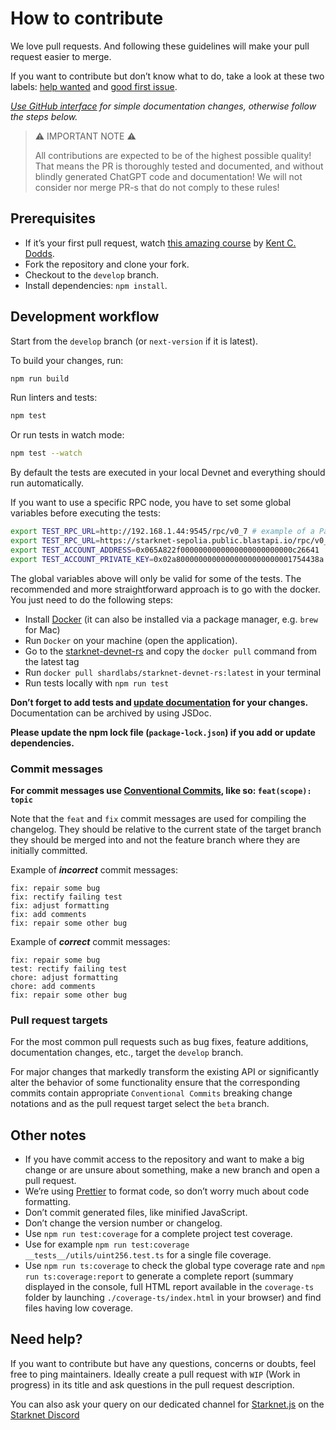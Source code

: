 # How to contribute

We love pull requests. And following these guidelines will make your pull request easier to merge.

If you want to contribute but don’t know what to do, take a look at these two labels: [help wanted](https://github.com/starknet-io/starknet.js/issues?q=is%3Aissue+is%3Aopen+label%3A%22help+wanted%22) and [good first issue](https://github.com/starknet-io/starknet.js/issues?q=is%3Aissue+is%3Aopen+label%3A%22good+first+issue%22).

_[Use GitHub interface](https://blog.sapegin.me/all/open-source-for-everyone/) for simple documentation changes, otherwise follow the steps below._

> :warning: IMPORTANT NOTE :warning:
>
> All contributions are expected to be of the highest possible quality! That means the PR is thoroughly tested and documented, and without blindly generated ChatGPT code and documentation! We will not consider nor merge PR-s that do not comply to these rules!

## Prerequisites

- If it’s your first pull request, watch [this amazing course](http://makeapullrequest.com/) by [Kent C. Dodds](https://twitter.com/kentcdodds).
- Fork the repository and clone your fork.
- Checkout to the `develop` branch.
- Install dependencies: `npm install`.

## Development workflow

Start from the `develop` branch (or `next-version` if it is latest).

To build your changes, run:

```bash
npm run build
```

Run linters and tests:

```bash
npm test
```

Or run tests in watch mode:

```bash
npm test --watch
```

By default the tests are executed in your local Devnet and everything should run automatically.

If you want to use a specific RPC node, you have to set some global variables before executing the tests:

```bash
export TEST_RPC_URL=http://192.168.1.44:9545/rpc/v0_7 # example of a Pathfinder node located in your local network
export TEST_RPC_URL=https://starknet-sepolia.public.blastapi.io/rpc/v0_7 # example of a public Sepolia testnet node
export TEST_ACCOUNT_ADDRESS=0x065A822f0000000000000000000000000c26641
export TEST_ACCOUNT_PRIVATE_KEY=0x02a80000000000000000000000001754438a
```

The global variables above will only be valid for some of the tests.
The recommended and more straightforward approach is to go with the docker.
You just need to do the following steps:

- Install [Docker](https://docs.docker.com/engine/install/) (it can also be installed via a package manager, e.g. `brew` for Mac)
- Run `Docker` on your machine (open the application).
- Go to the [starknet-devnet-rs](https://hub.docker.com/r/shardlabs/starknet-devnet-rs/tags) and copy the `docker pull` command from the latest tag
- Run `docker pull shardlabs/starknet-devnet-rs:latest` in your terminal
- Run tests locally with `npm run test`

**Don’t forget to add tests and [update documentation](./www/README.md) for your changes.**
Documentation can be archived by using JSDoc.

**Please update the npm lock file (`package-lock.json`) if you add or update dependencies.**

### Commit messages

**For commit messages use [Conventional Commits](https://www.conventionalcommits.org/en/v1.0.0/), like so: `feat(scope): topic`**

Note that the `feat` and `fix` commit messages are used for compiling the changelog. They should be relative to the current state of the target branch they should be merged into and not the feature branch where they are initially committed.

Example of **_incorrect_** commit messages:

```
fix: repair some bug
fix: rectify failing test
fix: adjust formatting
fix: add comments
fix: repair some other bug
```

Example of **_correct_** commit messages:

```
fix: repair some bug
test: rectify failing test
chore: adjust formatting
chore: add comments
fix: repair some other bug
```

### Pull request targets

For the most common pull requests such as bug fixes, feature additions, documentation changes, etc., target the `develop` branch.

For major changes that markedly transform the existing API or significantly alter the behavior of some functionality ensure that the corresponding commits contain appropriate `Conventional Commits` breaking change notations and as the pull request target select the `beta` branch.

## Other notes

- If you have commit access to the repository and want to make a big change or are unsure about something, make a new branch and open a pull request.
- We’re using [Prettier](https://github.com/prettier/prettier) to format code, so don’t worry much about code formatting.
- Don’t commit generated files, like minified JavaScript.
- Don’t change the version number or changelog.
- Use `npm run test:coverage` for a complete project test coverage.
- Use for example `npm run test:coverage __tests__/utils/uint256.test.ts` for a single file coverage.
- Use `npm run ts:coverage` to check the global type coverage rate and `npm run ts:coverage:report` to generate a complete report (summary displayed in the console, full HTML report available in the `coverage-ts` folder by launching `./coverage-ts/index.html` in your browser) and find files having low coverage.

## Need help?

If you want to contribute but have any questions, concerns or doubts, feel free to ping maintainers. Ideally create a pull request with `WIP` (Work in progress) in its title and ask questions in the pull request description.

You can also ask your query on our dedicated channel for [Starknet.js](https://discord.com/channels/793094838509764618/927918707613786162) on the [Starknet Discord](https://discord.com/invite/YgsdxEx3)
